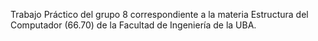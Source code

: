 Trabajo Práctico del grupo 8 correspondiente a la materia Estructura del Computador (66.70) de la Facultad de Ingeniería de la UBA.